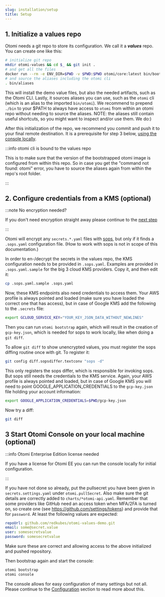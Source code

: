 ```yaml
---
slug: installation/setup
title: Setup
---
```


## 1. Initialize a values repo

Otomi needs a git repo to store its configuration. We call it a **_values_** repo. You can create one like this:

```bash
# initialize git repo
mkdir otomi-values && cd $_ && git init .
# and get all the files
docker run --rm -e ENV_DIR=$PWD -v $PWD:$PWD otomi/core:latest bin/bootstrap.sh
# and source the aliases including the otomi cli
. bin/aliases
```

This will install the demo value files, but also the needed artifacts, such as the Otomi CLI. Lastly, it sources aliases you can use, such as the `otomi` cli (which is an alias to the imported `bin/otomi`). We recommend to prepend `./bin` to your \$PATH to always have access to `otomi` from within an otomi repo without needing to source the aliases. NOTE: the aliases still contain useful shortcuts, so you might want to inspect and/or use them. We do:)

After this initialization of the repo, we recommend you commit and push it to your final remote destination. It is a prerequisite for step 3 below, [using the console locally](#3-start-otomi-console-on-your-local-machine-optional).

:::info otomi cli is bound to the values repo

This is to make sure that the version of the bootstrapped otomi image is configured from within this repo. So in case you get the "command not found: otomi" error, you have to source the aliases again from within the repo's root folder.

:::

## 2. Configure credentials from a KMS (optional)

:::note No encryption needed?

If you don't need encryption straight away please continue to the [next step](#3-start-otomi-console-on-your-local-machine-optional)

:::

Otomi will encrypt any `secrets.*.yaml` files with [sops](https://github.com/mozilla/sops), but only if it finds a `.sops.yaml` configuration file. (How to work with sops is not in scope of this documentation.)

In order to en-/decrypt the secrets in the values repo, the KMS configuration needs to be provided in `.sops.yaml`. Examples are provided in `.sops.yaml.sample` for the big 3 cloud KMS providers. Copy it, and then edit it:

```bash
cp .sops.yaml.sample .sops.yaml
```

Now, these KMS endpoints also need credentials to access them. Your AWS profile is always pointed and loaded (make sure you have loaded the correct one that has access), but in case of Google KMS add the following to the `.secrets` file:

```bash
export GCLOUD_SERVICE_KEY="YOUR_KEY_JSON_DATA_WITHOUT_NEWLINES"
```

Then you can run `otomi bootstrap` again, which will result in the creation of `gcp-key.json`, which is needed for sops to work locally, like when doing a `git diff`.

To allow `git diff` to show unencrypted values, you must register the sops diffing routine once with git. To register it:

```bash
git config diff.sopsdiffer.textconv "sops -d"
```

This only registers the sops differ, which is responsible for invoking sops. But sops still needs the credentials to the KMS service. Again, your AWS profile is always pointed and loaded, but in case of Google KMS you will need to point GOOGLE_APPLICATION_CREDENTIALS to the `gcp-key.json` file holding your account information:

```bash
export GOOGLE_APPLICATION_CREDENTIALS=$PWD/gcp-key.json
```

Now try a diff:

```bash
git diff
```

## 3 Start Otomi Console on your local machine (optional)

:::info Otomi Enterprise Edition license needed

If you have a license for Otomi EE you can run the console locally for initial configuration.

:::

If you have not done so already, put the pullsecret you have been given in `secrets.settings.yaml` under `otomi.pullSecret`. Also make sure the git details are correctly added to `charts/*otomi-api.yaml`. Remember that some providers like GitHub need an access token when MFA/2FA is turned on, so create one (see https://github.com/settings/tokens) and provide that for `password`. At least the following values are expected:

```yaml
repoUrl: github.com/redkubes/otomi-values-demo.git
email: some@secret.value
user: somesecretvalue
password: somesecretvalue
```

Make sure these are correct and allowing access to the above initialized and pushed repository.

Then bootstrap again and start the console:

```bash
otomi bootstrap
otomi console
```

The console allows for easy configuration of many settings but not all. Please continue to the [Configuration](configuration) section to read more about this.
